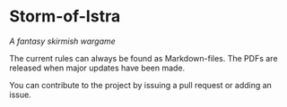 Storm-of-Istra
==============

*A fantasy skirmish wargame*

The current rules can always be found as Markdown-files. The PDFs are released when major updates have been made.

You can contribute to the project by issuing a pull request or adding an issue.
